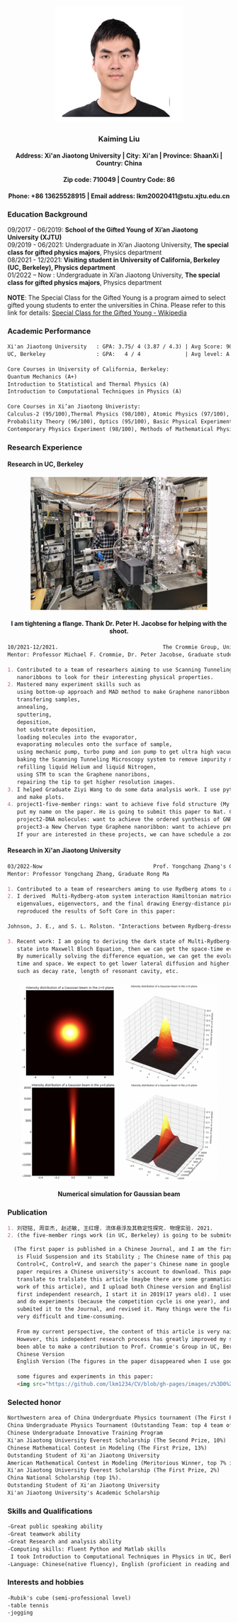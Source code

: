 <h3 align="center">
  
  ![image](https://github.com/lkm1234/CV/blob/gh-pages/images/portrait.jpg)
<h3 align="center">
  Kaiming Liu
<h4 align="center">
  Address: Xi'an Jiaotong University | City: Xi'an | Province: ShaanXi | Country: China 
<h4 align="center">  
  Zip code: 710049 | Country Code: 86
<h4 align="center">
  Phone: +86 13625528915 | Email address: lkm20020411@stu.xjtu.edu.cn
</h4>
 
### Education Background
09/2017 - 06/2019: **School of the Gifted Young of Xi’an Jiaotong University (XJTU)**                            
09/2019 - 06/2021: Undergraduate in Xi’an Jiaotong University, **The special class for gifted physics majors**, Physics department <br/>
08/2021 - 12/2021: **Visiting student in University of California, Berkeley (UC, Berkeley), Physics department** <br/>
01/2022 – Now    : Undergraduate in Xi’an Jiaotong University, **The special class for gifted physics majors**, Physics department <br/>
<br/>
**NOTE**: The Special Class for the Gifted Young is a program aimed to select gifted young students to enter the universities in China. Please refer to this link for details: [Special Class for the Gifted Young - Wikipedia](https://en.wikipedia.org/wiki/Special_Class_for_the_Gifted_Young)
  

### Academic Performance 
```markdown
Xi'an Jiaotong University   : GPA: 3.75/ 4 (3.87 / 4.3) | Avg Score: 90.28/ 100 | GPA Rank: 2/ 49 | TOEFL: 99 ( R28, L28, S23, W20 )
UC, Berkeley                : GPA:   4 / 4              | Avg level: A           

Core Courses in University of California, Berkeley: 
Quantum Mechanics (A+)                                                 Teacher: Professor Wick Haxton 
Introduction to Statistical and Thermal Physics (A)                    Teacher: Professor Ehud Altman 
Introduction to Computational Techniques in Physics (A)                Teacher: Asst. Prof. Heather Grey 

Core Courses in Xi’an Jiaotong Univeristy: 
Calculus-2 (95/100),Thermal Physics (98/100), Atomic Physics (97/100), 
Probability Theory (96/100), Optics (95/100), Basic Physical Experiment (98/100), 
Contemporary Physics Experiment (98/100), Methods of Mathematical Physics (91/100) 
```

### Research Experience 
#### Research in UC, Berkeley
<h4 align="center">
  <img src="https://github.com/lkm1234/CV/blob/gh-pages/images/Kaiming%20tightening%20a%20flange.png" width="400" height="300"><br/>
<h4 align="center">
  I am tightening a flange. Thank Dr. Peter H. Jacobse for helping with the shoot.
</h4>
  
```markdown
10/2021-12/2021.                                 The Crommie Group, University of California, Berkeley
Mentor: Professor Michael F. Crommie, Dr. Peter Jacobse, Graduate student Ziyi Wang

1. Contributed to a team of researhers aiming to use Scanning Tunneling Microscopy to analyze Graphene
   nanoribbons to look for their interesting physical properties.
2. Mastered many experiment skills such as 
   using bottom-up approach and MAD method to make Graphene nanoribbon samples, 
   transfering samples,
   annealing, 
   sputtering, 
   deposition, 
   hot substrate deposition, 
   loading molecules into the evaporator, 
   evaporating molecules onto the surface of sample, 
   using mechanic pump, turbo pump and ion pump to get ultra high vacuum, 
   baking the Scanning Tunneling Microscopy system to remove impurity molecules, 
   refilling liquid Helium and liquid Nitrogen, 
   using STM to scan the Graphene nanoribons, 
   repairing the tip to get higher resolution images.
3. I helped Graduate Ziyi Wang to do some data analysis work. I use python to analyze experimental data
   and make plots.
4. project1-five-member rings: want to achieve five fold structure (My colleague, Dr. Peter H. Jacobse, 
   put my name on the paper. He is going to submit this paper to Nat. Commun Or Science Advances soon)
   project2-DNA molecules: want to achieve the ordered synthesis of GNR
   project3-a New Chervon type Graphene nanoribbon: want to achieve programmable fabrication of GNR
   If your are interested in these projects, we can have schedule a zoom meeting to have a chat.
```
#### Research in Xi'an Jiaotong University
```markdown
03/2022-Now                                   Prof. Yongchang Zhang's Group, Xi'an Jiaotong University 
Mentor: Professor Yongchang Zhang, Graduate Rong Ma 
  
1. Contributed to a team of researchers aming to use Rydberg atoms to achieve the function of qubit. 
2. I derived  Multi-Rydberg-atom system interaction Hamiltonian matrices, and I used Matlab to solve the 
   eigenvalues, eigenvectors, and the final drawing Energy-distance picture of this system, which 
   reproduced the results of Soft Core in this paper: 
  
Johnson, J. E., and S. L. Rolston. "Interactions between Rydberg-dressed atoms." Physical Review A 82.3 (2010): 033412. 
  
3. Recent work: I am going to deriving the dark state of Multi-Rydberg-atom system, and plug this dark 
   state into Maxwell Bloch Equation, then we can get the space-time evolution equation of the dark state. 
   By numerically solving the difference equation, we can get the evolution image of the dark state over 
   time and space. We expect to get lower lateral diffusion and higher transmittance by adjusting parameters 
   such as decay rate, length of resonant cavity, etc. 
```
<h4 align="center">
<img src="https://github.com/lkm1234/CV/blob/gh-pages/images/z%3D0%20and%202D.png" width="220" height="220"> <img src="https://github.com/lkm1234/CV/blob/gh-pages/images/z%3D0%20and%203D.png" width="220" height="220"> <img src="https://github.com/lkm1234/CV/blob/gh-pages/images/y%3D0%20and%202d.png" width="220" height="220"> <img src="https://github.com/lkm1234/CV/blob/gh-pages/images/y%3D0%20and%203D.png" width="220" height="220">
<h4 align="center">
Numerical simulation for Gaussian beam
</h4>

### Publication
```markdown
1. 刘铠铭, 周亚杰, 赵述敏, 王红理. 流体悬浮及其稳定性探究. 物理实验. 2021.           
2. (the five-member rings work (in UC, Berkeley) is going to be submited to Nat. Commun or Science Advances)
```

```markdown
  (The first paper is published in a Chinese Journal, and I am the first author. The English name of this paper 
   is Fluid Suspension and its Stability ; The Chinese name of this paper is 流体悬浮及其稳定性探究 ; You can 
   Control+C, Control+V, and search the paper's Chinese name in google scholar. You can find it, but this
   paper requires a Chinese university's account to download. This paper is writen in Chinese, so I use google 
   translate to tralslate this article (maybe there are some grammatical mistake, but you can understand the main 
   work of this article), and I upload both Chinese version and English version in this CV website) This was my 
   first independent research, I start it in 2019(17 years old). I used almost one year to solve this question 
   and do experiments (because the competition cycle is one year), and I used another one year to write this paper, 
   submited it to the Journal, and revised it. Many things were the first time for me to try, and the process was 
   very difficult and time-consuming. 
   
   From my current perspective, the content of this article is very naive, and many methods are not rigorous. 
   However, this independent research process has greatly improved my scientific research ability, so that I have 
   been able to make a contribution to Prof. Crommie's Group in UC, Berkeley.)
   Chinese Version
   English Version (The figures in the paper disappeared when I use google translate)
   
   some figures and experiments in this paper:
   <img src="https://github.com/lkm1234/CV/blob/gh-pages/images/z%3D0%20and%202D.png" width="220" height="220">
```
  

### Selected honor
```markdown
Northwestern area of China Undergrduate Physics tournament (The First Prize)                       06/2019
China Undergraduate Physics Tournament (Outstanding Team: top 4 team of China)                     08/2019
Chinese Undergraduate Innovative Training Program                                                  08/2020
Xi'an Jiaotong University Everest Scholarship (The Second Prize, 10%)                              09/2020
Chinese Mathematical Contest in Modeling (The First Prize, 13%)                                    12/2020
Outstanding Student of Xi'an Jiaotong University                                                   12/2020
American Mathematical Contest in Modeling (Meritorious Winner, top 7% in the world)                04/2021
Xi'an Jiaotong University Everest Scholarship (The First Prize, 2%)                                09/2021
China National Scholarship (top 1%).                                                               12/2021
Outstanding Student of Xi'an Jiaotong University                                                   12/2021
Xi'an Jiaotong University's Academic Scholarship                                                   12/2021
```
  
### Skills and Qualifications 
```markdown
-Great public speaking ability 
-Great teamwork ability 
-Great Research and analysis ability 
-Computing skills: Fluent Python and Matlab skills 
 I took Introduction to Computational Techniques in Physics in UC, Berkeley, and I got A. 
-Language: Chinese(native fluency), English (proficient in reading and speaking) 
```  
  
### Interests and hobbies
```markdown
-Rubik's cube (semi-professional level) 
-table tennis 
-jogging 
```

  



